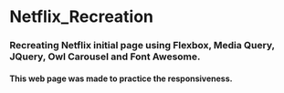 # Netflix_Recreation

### Recreating Netflix initial page using Flexbox, Media Query, JQuery, Owl Carousel and Font Awesome.

#### This web page was made to practice the responsiveness.
